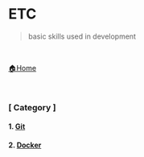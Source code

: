 # ETC

> basic skills used in development

<br>

[🏠Home](https://github.com/batboy118/Study_Note)

<br>

### [ Category ]

#### 1. [Git](GIT/README.md)

#### 2. [Docker](Docker/README.md)

